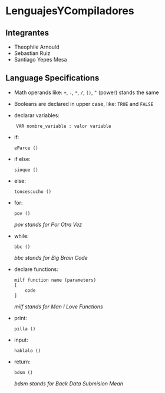# LenguajesYCompiladores

## Integrantes
* Theophile Arnould
* Sebastian Ruiz
* Santiago Yepes Mesa

## Language Specifications
- Math operands like: `+`, `-`, `*`, `/`, `()`, `^` (power) stands the same
- Booleans are declared in upper case, like: `TRUE` and `FALSE`

- declarar variables:
```
    VAR nombre_variable : valor variable
```
    

- if:
    ```
    eParce ()
    ```

- if else:
    ```
    sioque ()
    ```

- else:
    ```
    toncescucho ()
    ```

- for:
    ```
    pov ()
    ```
    *pov stands for Por Otra Vez*

- while:
    ```
    bbc ()
    ```
    *bbc stands for Big Brain Code*

- declare functions:
    ```
    milf function name (parameters)
    [
        code
    ]
    ```
    *milf stands for Man I Love Functions*

- print:
    ```
    pilla ()
    ```

- input:
    ```
    hablalo ()
    ```

- return:
    ```
    bdsm ()
    ```
    *bdsm stands for Back Data Submision Mean*


